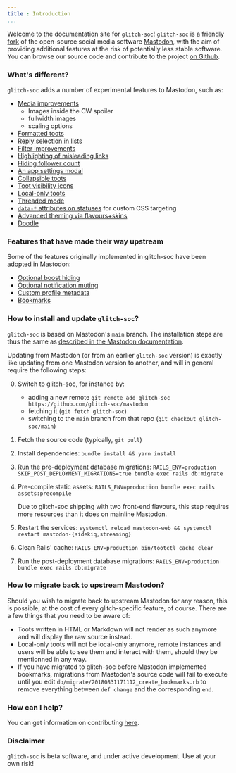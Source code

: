 ```yaml
---
title : Introduction
...
```


Welcome to the documentation site for `glitch-soc`!
`glitch-soc` is a friendly [fork][] of the open-source social media software [Mastodon][], with the aim of providing additional features at the risk of potentially less stable software.
You can browse our source code and contribute to the project [on Github][glitch-soc].

###  What's different?

`glitch-soc` adds a number of experimental features to Mastodon, such as:

- [Media improvements](./features/media/)<br>
  - Images inside the CW spoiler
  - fullwidth images
  - scaling options
- [Formatted toots](./features/rich-text)
- [Reply selection in lists](./features/lists-show-replies-to/)
- [Filter improvements](./features/filter-improvements/)
- [Highlighting of misleading links](./features/misleading-link-highlighting/)
- [Hiding follower count](./features/hide-follower-count/)
- [An app settings modal](./features/app-settings/)
- [Collapsible toots](./features/collapsible-toots/)
- [Toot visibility icons](./features/visibility-icons/)
- [Local-only toots](./features/local-only-toots/)
- [Threaded mode](./features/threaded-mode/)
- [`data-*` attributes on statuses](./features/status-data-attributes/) for custom CSS targeting
- [Advanced theming via flavours+skins](./features/themes/)
- [Doodle](./features/doodle/)

### Features that have made their way upstream

Some of the features originally implemented in glitch-soc have been adopted in
Mastodon:

- [Optional boost hiding](./upstreamed-features/optional-boost-hiding/)
- [Optional notification muting](./upstreamed-features/optional-notification-muting/)
- [Custom profile metadata](./upstreamed-features/profile-metadata/)
- [Bookmarks](./upstreamed-features/bookmarks/)

### How to install and update `glitch-soc`?

`glitch-soc` is based on Mastodon's `main` branch. The installation steps are thus
the same as [described in the Mastodon documentation](https://docs.joinmastodon.org/admin/install/).

Updating from Mastodon (or from an earlier `glitch-soc` version) is exactly like updating from one Mastodon version
to another, and will in general require the following steps:

0. Switch to glitch-soc, for instance by:
    - adding a new remote `git remote add glitch-soc https://github.com/glitch-soc/mastodon`
    - fetching it (`git fetch glitch-soc`)
    - switching to the `main` branch from that repo (`git checkout glitch-soc/main`)   
1. Fetch the source code (typically, `git pull`)
2. Install dependencies: `bundle install && yarn install`
3. Run the pre-deployment database migrations: `RAILS_ENV=production SKIP_POST_DEPLOYMENT_MIGRATIONS=true bundle exec rails db:migrate`
4. Pre-compile static assets: `RAILS_ENV=production bundle exec rails assets:precompile`

   Due to glitch-soc shipping with two front-end flavours, this step requires more resources than it does on mainline Mastodon.
5. Restart the services: `systemctl reload mastodon-web && systemctl restart mastodon-{sidekiq,streaming}`
6. Clean Rails' cache: `RAILS_ENV=production bin/tootctl cache clear`
7. Run the post-deployment database migrations: `RAILS_ENV=production bundle exec rails db:migrate`

### How to migrate back to upstream Mastodon?

Should you wish to migrate back to upstream Mastodon for any reason, this is possible, at the cost of
every glitch-specific feature, of course. There are a few things that you need to be aware of:
- Toots written in HTML or Markdown will not render as such anymore and will display the raw source instead.
- Local-only toots will not be local-only anymore, remote instances and users will be able to see them and
  interact with them, should they be mentionned in any way.
- If you have migrated to glitch-soc before Mastodon implemented bookmarks, migrations from Mastodon's source
  code will fail to execute until you edit `db/migrate/20180831171112_create_bookmarks.rb` to remove
  everything between `def change` and the corresponding `end`.

###  How can I help?

You can get information on contributing [here][Contributing].

###  Disclaimer

`glitch-soc` is beta software, and under active development.
Use at your own risk!

[Contributing]: ./contributing/
[Features]: ./features/
[fork]: https://en.wikipedia.org/wiki/Fork_(software_development)
[glitch-soc]: https://github.com/glitch-soc/mastodon/
[Mastodon]: https://joinmastodon.org/
